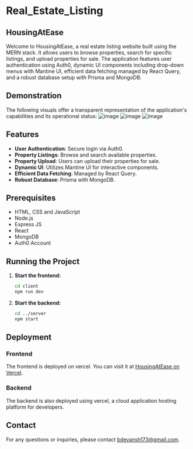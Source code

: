 # Real_Estate_Listing

## HousingAtEase
Welcome to HousingAtEase, a real estate listing website built using the MERN stack. It allows users to browse properties, search for specific listings, and upload properties for sale. The application features user authentication using Auth0, dynamic UI components including drop-down menus with Mantine UI, efficient data fetching managed by React Query, and a robust database setup with Prisma and MongoDB.


## Demonstration
The following visuals offer a transparent representation of the application's capabilities and its operational status:
![image](https://github.com/user-attachments/assets/740e10e1-8037-4c93-92b4-4bf49b2a8cd7)
![image](https://github.com/user-attachments/assets/e4d09c07-5bc1-482a-9531-cf07640cdee1)
![image](https://github.com/user-attachments/assets/56690bf4-a246-419b-8634-cfc0f7ad2c65)



## Features

- **User Authentication**: Secure login via Auth0.
- **Property Listings**: Browse and search available properties.
- **Property Upload**: Users can upload their properties for sale.
- **Dynamic UI**: Utilizes Mantine UI for interactive components.
- **Efficient Data Fetching**: Managed by React Query.
- **Robust Database**: Prisma with MongoDB.

## Prerequisites

- HTML, CSS and JavaScript
- Node.js
- Express JS
- React
- MongoDB
- Auth0 Account

## Running the Project

1. **Start the frontend:**
   ```bash
   cd client
   npm run dev
   ```

2. **Start the backend:**
   ```bash
   cd ../server
   npm start
   ```
   

## Deployment

### Frontend

The frontend is deployed on vercel. You can visit it at [HousingAtEase on Vercel](https://real-estate-listing-project-ten.vercel.app/).

### Backend

The backend is also deployed using vercel, a cloud application hosting platform for developers.

## Contact

For any questions or inquiries, please contact [bdevansh173@gmail.com](mailto:vasutyagi2003@gmail.com).
